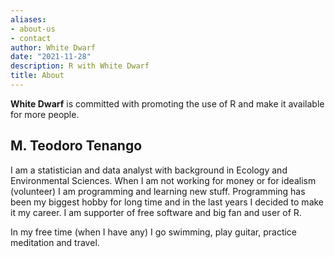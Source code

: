 ```yaml
---
aliases:
- about-us
- contact
author: White Dwarf
date: "2021-11-28"
description: R with White Dwarf
title: About
---
```


**White Dwarf** is committed with promoting the use of R and make it available for more people. 

## M. Teodoro Tenango

I am a statistician and data analyst with background in Ecology and Environmental Sciences. When I am not working for money or for idealism (volunteer) I am programming and learning new stuff. Programming has been my biggest hobby for long time and in the last years I decided to make it my career. I am supporter of free software and big fan and user of R.

In my free time (when I have any) I go swimming, play guitar, practice meditation and travel.
